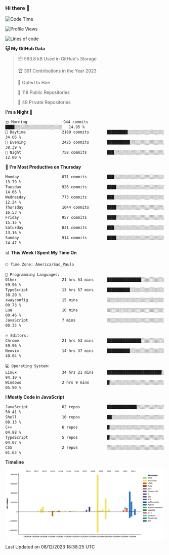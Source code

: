 ### Hi there 👋

<!--START_SECTION:waka-->
![Code Time](http://img.shields.io/badge/Code%20Time-5%2C338%20hrs%2027%20mins-blue)

![Profile Views](http://img.shields.io/badge/Profile%20Views-0-blue)

![Lines of code](https://img.shields.io/badge/From%20Hello%20World%20I%27ve%20Written-2.6%20million%20lines%20of%20code-blue)

**🐱 My GitHub Data** 

> 📦 593.8 kB Used in GitHub's Storage 
 > 
> 🏆 391 Contributions in the Year 2023
 > 
> 💼 Opted to Hire
 > 
> 📜 118 Public Repositories 
 > 
> 🔑 49 Private Repositories 
 > 
**I'm a Night 🦉** 

```text
🌞 Morning                944 commits         ████░░░░░░░░░░░░░░░░░░░░░   14.95 % 
🌆 Daytime                2189 commits        █████████░░░░░░░░░░░░░░░░   34.66 % 
🌃 Evening                2425 commits        ██████████░░░░░░░░░░░░░░░   38.39 % 
🌙 Night                  758 commits         ███░░░░░░░░░░░░░░░░░░░░░░   12.00 % 
```
📅 **I'm Most Productive on Thursday** 

```text
Monday                   871 commits         ███░░░░░░░░░░░░░░░░░░░░░░   13.79 % 
Tuesday                  926 commits         ████░░░░░░░░░░░░░░░░░░░░░   14.66 % 
Wednesday                773 commits         ███░░░░░░░░░░░░░░░░░░░░░░   12.24 % 
Thursday                 1044 commits        ████░░░░░░░░░░░░░░░░░░░░░   16.53 % 
Friday                   957 commits         ████░░░░░░░░░░░░░░░░░░░░░   15.15 % 
Saturday                 831 commits         ███░░░░░░░░░░░░░░░░░░░░░░   13.16 % 
Sunday                   914 commits         ████░░░░░░░░░░░░░░░░░░░░░   14.47 % 
```


📊 **This Week I Spent My Time On** 

```text
🕑︎ Time Zone: America/Sao_Paulo

💬 Programming Languages: 
Other                    21 hrs 53 mins      ███████████████░░░░░░░░░░   59.96 % 
TypeScript               13 hrs 57 mins      ██████████░░░░░░░░░░░░░░░   38.20 % 
swayconfig               15 mins             ░░░░░░░░░░░░░░░░░░░░░░░░░   00.73 % 
Lua                      10 mins             ░░░░░░░░░░░░░░░░░░░░░░░░░   00.46 % 
JavaScript               7 mins              ░░░░░░░░░░░░░░░░░░░░░░░░░   00.35 % 

🔥 Editors: 
Chrome                   21 hrs 53 mins      ███████████████░░░░░░░░░░   59.96 % 
Neovim                   14 hrs 37 mins      ██████████░░░░░░░░░░░░░░░   40.04 % 

💻 Operating System: 
Linux                    34 hrs 21 mins      ████████████████████████░   94.10 % 
Windows                  2 hrs 9 mins        █░░░░░░░░░░░░░░░░░░░░░░░░   05.90 % 
```

**I Mostly Code in JavaScript** 

```text
JavaScript               62 repos            █████████████░░░░░░░░░░░░   50.41 % 
Shell                    10 repos            ██░░░░░░░░░░░░░░░░░░░░░░░   08.13 % 
C++                      6 repos             █░░░░░░░░░░░░░░░░░░░░░░░░   04.88 % 
TypeScript               5 repos             █░░░░░░░░░░░░░░░░░░░░░░░░   04.07 % 
CSS                      2 repos             ░░░░░░░░░░░░░░░░░░░░░░░░░   01.63 % 
```



**Timeline**

![Lines of Code chart](https://raw.githubusercontent.com/jampow/jampow/master/assets/bar_graph.png)


 Last Updated on 08/12/2023 18:38:25 UTC
<!--END_SECTION:waka-->
